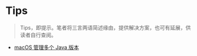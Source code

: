 # Tips

> Tips，即提示。笔者将三言两语简述缘由，提供解决方案，也可有延展，供读者自行查阅。

- [macOS 管理多个 Java 版本](Tips/Java_Multiple_Versions)
